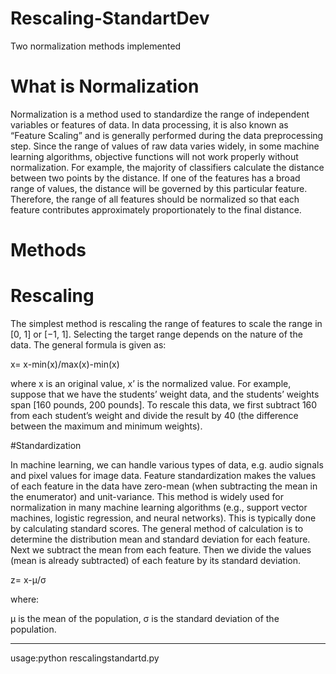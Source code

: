 # Rescaling-StandartDev
Two normalization methods implemented

# What is Normalization

Normalization is a method used to standardize the range of independent variables or features of data. 
In data processing, it is also known as “Feature Scaling” and is generally performed during the data 
preprocessing step. Since the range of values of raw data varies widely, in some machine learning algorithms,
objective functions will not work properly without normalization. For example, the majority of classifiers
calculate the distance between two points by the distance. If one of the features has a broad range of values, 
the distance will be governed by this particular feature. Therefore, the range of all features should be normalized
so that each feature contributes approximately proportionately to the final distance.

# Methods

# Rescaling

The simplest method is rescaling the range of features to scale the range in [0, 1] or [−1, 1]. Selecting the target range 
depends on the nature of the data. The general formula is given as:

x= x-min(x)/max(x)-min(x)                    


where x is an original value, x’ is the normalized value. For example, suppose that we have the students’ weight data, 
and the students’ weights span [160 pounds, 200 pounds]. To rescale this data, we first subtract 160 from each student’s 
weight and divide the result by 40 (the difference between the maximum and minimum weights).

#Standardization

In machine learning, we can handle various types of data, e.g. audio signals and pixel values for image data. Feature
standardization makes the values of each feature in the data have zero-mean (when subtracting the mean in the enumerator) 
and unit-variance. This method is widely used for normalization in many machine learning algorithms (e.g., support vector 
machines, logistic regression, and neural networks). This is typically done by calculating standard scores. The general 
method of calculation is to determine the distribution mean and standard deviation for each feature. Next we subtract the
mean from each feature. Then we divide the values (mean is already subtracted) of each feature by its standard deviation.

z= x-μ/σ

where:

μ is the mean of the population,
σ is the standard deviation of the population.
******************************************************************************************************************
usage:python rescalingstandartd.py



